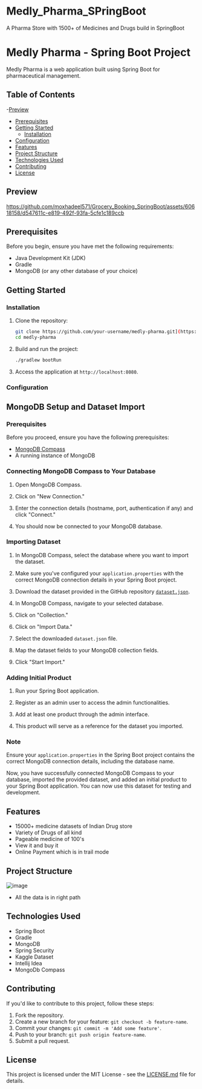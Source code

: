 # Medly_Pharma_SPringBoot
A Pharma Store with 1500+ of Medicines and Drugs build in SpringBoot 
# Medly Pharma - Spring Boot Project

Medly Pharma is a web application built using Spring Boot for pharmaceutical management.

## Table of Contents
-[Preview](#preview)
- [Prerequisites](#prerequisites)
- [Getting Started](#getting-started)
  - [Installation](#installation)
- [Configuration](#configuration)
- [Features](#features)
- [Project Structure](#project-structure)
- [Technologies Used](#technologies-used)
- [Contributing](#contributing)
- [License](#license)
## Preview

https://github.com/moxhadeel571/Grocery_Booking_SpringBoot/assets/60618158/d547611c-e819-492f-93fa-5cfe1c189ccb


## Prerequisites

Before you begin, ensure you have met the following requirements:

- Java Development Kit (JDK)
- Gradle
- MongoDB (or any other database of your choice)

## Getting Started

### Installation

1. Clone the repository:

    ```bash
    git clone https://github.com/your-username/medly-pharma.git](https://github.com/moxhadeel571/Medly_Pharma_SPringBoot.git
    cd medly-pharma
    ```

2. Build and run the project:

    ```bash
    ./gradlew bootRun
    ```

3. Access the application at `http://localhost:8080`.

### Configuration

## MongoDB Setup and Dataset Import

### Prerequisites

Before you proceed, ensure you have the following prerequisites:

- [MongoDB Compass](https://www.mongodb.com/try/download/compass)
- A running instance of MongoDB

### Connecting MongoDB Compass to Your Database

1. Open MongoDB Compass.

2. Click on "New Connection."

3. Enter the connection details (hostname, port, authentication if any) and click "Connect."

4. You should now be connected to your MongoDB database.

### Importing Dataset

1. In MongoDB Compass, select the database where you want to import the dataset.

2. Make sure you've configured your `application.properties` with the correct MongoDB connection details in your Spring Boot project.

3. Download the dataset provided in the GitHub repository [`dataset.json`](https://drive.google.com/file/d/1O0vXtrycJ3bgVCNXStS76tmUV9PQmZuA/view?usp=drive_link).

4. In MongoDB Compass, navigate to your selected database.

5. Click on "Collection."

6. Click on "Import Data."

7. Select the downloaded `dataset.json` file.

8. Map the dataset fields to your MongoDB collection fields.

9. Click "Start Import."

### Adding Initial Product

1. Run your Spring Boot application.

2. Register as an admin user to access the admin functionalities.

3. Add at least one product through the admin interface.

4. This product will serve as a reference for the dataset you imported.

### Note

Ensure your `application.properties` in the Spring Boot project contains the correct MongoDB connection details, including the database name.

Now, you have successfully connected MongoDB Compass to your database, imported the provided dataset, and added an initial product to your Spring Boot application. You can now use this dataset for testing and development.


## Features

- 15000+ medicine datasets of Indian Drug store
- Variety of Drugs of all kind
- Pageable medicine of 100's
- View it and buy it
- Online Payment which is in trail mode

## Project Structure

![image](https://github.com/moxhadeel571/Medly_Pharma_SPringBoot/assets/60618158/93611492-907b-4a85-bdcd-7d5ca31ce373)

- All the data is in right path 

## Technologies Used

- Spring Boot
- Gradle
- MongoDB
- Spring Security
- Kaggle Dataset
- Intellij Idea
- MongoDb Compass

## Contributing

If you'd like to contribute to this project, follow these steps:

1. Fork the repository.
2. Create a new branch for your feature: `git checkout -b feature-name`.
3. Commit your changes: `git commit -m 'Add some feature'`.
4. Push to your branch: `git push origin feature-name`.
5. Submit a pull request.

## License

This project is licensed under the MIT License - see the [LICENSE.md](LICENSE.md) file for details.
